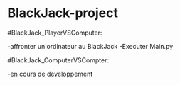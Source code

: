 # BlackJack-project

#BlackJack_PlayerVSComputer:

-affronter un ordinateur au BlackJack
-Executer Main.py


#BlackJack_ComputerVSCompter:

-en cours de développement
